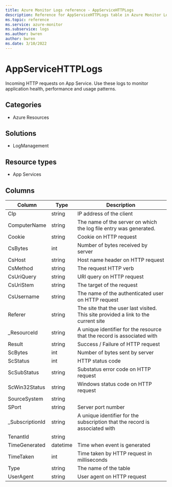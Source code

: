 ```yaml
---
title: Azure Monitor Logs reference - AppServiceHTTPLogs
description: Reference for AppServiceHTTPLogs table in Azure Monitor Logs.
ms.topic: reference
ms.service: azure-monitor
ms.subservice: logs
ms.author: bwren
author: bwren
ms.date: 3/10/2022
---
```


# AppServiceHTTPLogs

 Incoming HTTP requests on App Service. Use these logs to monitor application health, performance and usage patterns.

## Categories

- Azure Resources
## Solutions

- LogManagement
## Resource types

- App Services




## Columns

| Column | Type | Description |
| --- | --- | --- |
| CIp | string | IP address of the client |
| ComputerName | string | The name of the server on which the log file entry was generated. |
| Cookie | string | Cookie on HTTP request |
| CsBytes | int | Number of bytes received by server |
| CsHost | string | Host name header on HTTP request |
| CsMethod | string | The request HTTP verb |
| CsUriQuery | string | URI query on HTTP request |
| CsUriStem | string | The target of the request |
| CsUsername | string | The name of the authenticated user on HTTP request |
| Referer | string | The site that the user last visited. This site provided a link to the current site |
| _ResourceId | string | A unique identifier for the resource that the record is associated with |
| Result | string | Success / Failure of HTTP request |
| ScBytes | int | Number of bytes sent by server |
| ScStatus | int | HTTP status code |
| ScSubStatus | string | Substatus error code on HTTP request |
| ScWin32Status | string | Windows status code on HTTP request |
| SourceSystem | string |  |
| SPort | string | Server port number |
| _SubscriptionId | string | A unique identifier for the subscription that the record is associated with |
| TenantId | string |  |
| TimeGenerated | datetime | Time when event is generated |
| TimeTaken | int | Time taken by HTTP request in milliseconds |
| Type | string | The name of the table |
| UserAgent | string | User agent on HTTP request |
